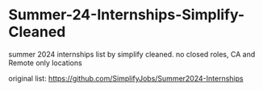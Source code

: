 # Summer-24-Internships-Simplify-Cleaned
summer 2024 internships list by simplify cleaned. no closed roles, CA and Remote only locations



original list: https://github.com/SimplifyJobs/Summer2024-Internships
